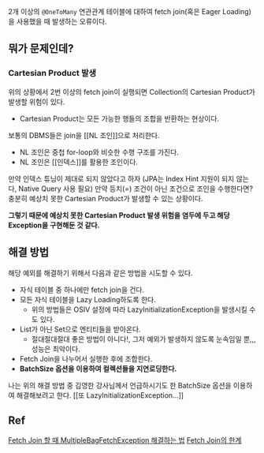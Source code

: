 2개 이상의 `@OneToMany` 연관관계 테이블에 대하여 fetch join(혹은 Eager Loading)을 사용했을 때 발생하는 오류이다.

## 뭐가 문제인데?

### Cartesian Product 발생

위의 상황에서 2번 이상의 fetch join이 실행되면 Collection의 Cartesian Product가 발생할 위험이 있다.
- Cartesian Product는 모든 가능한 행들의 조합을 반환하는 현상이다.

보통의 DBMS들은 join을 [[NL 조인]]으로 처리한다.
- NL 조인은 중첩 for-loop와 비슷한 수행 구조를 가진다.
- NL 조인은 [[인덱스]]를 활용한 조인이다.

만약 인덱스 튜닝이 제대로 되지 않았다고 하자 (JPA는 Index Hint 지원이 되지 않는다, Native Query 사용 필요)
만약 등치(=) 조건이 아닌 조건으로 조인을 수행한다면?
충분히 예상치 못한 Cartesian Product가 발생할 수 있는 상황이다.

**그렇기 때문에 예상치 못한 Cartesian Product 발생 위험을 염두에 두고 해당 Exception을 구현해둔 것 같다.**

## 해결 방법

해당 예외를 해결하기 위해서 다음과 같은 방법을 시도할 수 있다.
- 자식 테이블 중 하나에만 fetch join을 건다.
- 모든 자식 테이블을 Lazy Loading하도록 한다.
	- 위의 방법들은 OSIV 설정에 따라 LazyInitializationException을 발생시킬 수도 있다.
- List가 아닌 Set으로 엔티티들을 받아온다.
	- 절대절대절대 좋은 방법이 아니다!, 그저 예외가 발생하지 않도록 눈속임일 뿐,,, 성능은 최악이다.
- Fetch Join을 나누어서 실행한 후에 조합한다.
- **BatchSize 옵션을 이용하여 컬렉션들을 지연로딩한다.**

나는 위의 해결 방법 중 김영한 강사님께서 언급하시기도 한 BatchSize 옵션을 이용하여 해결해보려고 한다.
[[또 LazyInitializationException...]]

## Ref

[Fetch Join 할 때 MultipleBagFetchException 해결하는 법](https://devlog-wjdrbs96.tistory.com/421)
[Fetch Join의 한계](https://velog.io/@antcode97/Fetch-Join%EC%9D%98-%ED%95%9C%EA%B3%84)